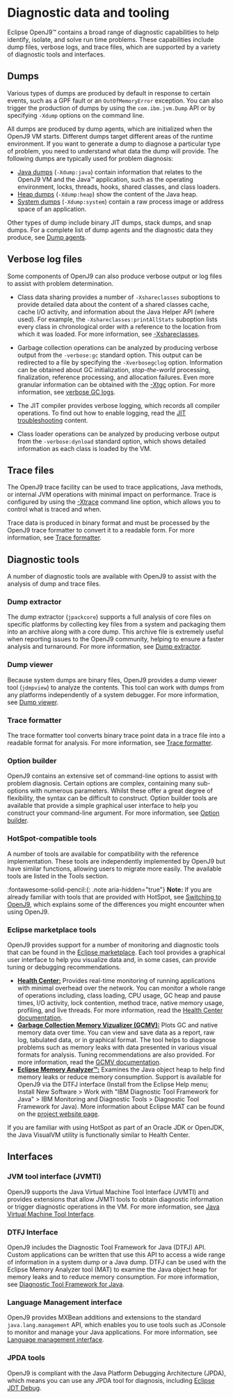 <!--
* Copyright (c) 2017, 2024 IBM Corp. and others
*
* This program and the accompanying materials are made
* available under the terms of the Eclipse Public License 2.0
* which accompanies this distribution and is available at
* https://www.eclipse.org/legal/epl-2.0/ or the Apache
* License, Version 2.0 which accompanies this distribution and
* is available at https://www.apache.org/licenses/LICENSE-2.0.
*
* This Source Code may also be made available under the
* following Secondary Licenses when the conditions for such
* availability set forth in the Eclipse Public License, v. 2.0
* are satisfied: GNU General Public License, version 2 with
* the GNU Classpath Exception [1] and GNU General Public
* License, version 2 with the OpenJDK Assembly Exception [2].
*
* [1] https://www.gnu.org/software/classpath/license.html
* [2] https://openjdk.org/legal/assembly-exception.html
*
* SPDX-License-Identifier: EPL-2.0 OR Apache-2.0 OR GPL-2.0-only WITH Classpath-exception-2.0 OR GPL-2.0-only WITH OpenJDK-assembly-exception-1.0
-->

# Diagnostic data and tooling

Eclipse OpenJ9&trade; contains a broad range of diagnostic capabilities to help identify, isolate, and solve run time problems. These capabilities include dump files, verbose logs, and trace files, which are supported by a variety of diagnostic tools and interfaces.

## Dumps

Various types of dumps are produced by default in response to certain events, such as a GPF fault or an `OutOfMemoryError` exception. You can also trigger the production of dumps by using the `com.ibm.jvm.Dump` API or by specifying `-Xdump` options on the command line.

All dumps are produced by dump agents, which are initialized when the OpenJ9 VM starts. Different dumps target different areas of the runtime environment. If you want to generate a dump to diagnose a particular type of problem, you need to understand what data the dump will provide. The following dumps are typically used for problem diagnosis:   

- [Java dumps](dump_javadump.md) (`-Xdump:java`) contain information that relates to the OpenJ9 VM and the Java&trade; application, such as the operating environment, locks, threads, hooks, shared classes, and class loaders.
- [Heap dumps](dump_heapdump.md) (`-Xdump:heap`) show the content of the Java heap.
- [System dumps](dump_systemdump.md) (`-Xdump:system`) contain a raw process image or address space of an application.  

Other types of dump include binary JIT dumps, stack dumps, and snap dumps. For a complete list of dump agents and the diagnostic data they produce, see [Dump agents](xdump.md#dump-agents).

## Verbose log files

Some components of OpenJ9 can also produce verbose output or log files to assist with problem determination.

- Class data sharing provides a number of `-Xshareclasses` suboptions to provide detailed data about the content of a shared classes cache, cache I/O activity, and information about the Java Helper API (where used). For example, the `-Xshareclasses:printAllStats` suboption lists every class in chronological order with a reference to the location from which it was loaded. For more information, see [-Xshareclasses](xshareclasses.md).   

- Garbage collection operations can be analyzed by producing verbose output from the `-verbose:gc` standard option. This output can be redirected to a file by specifying the `-Xverbosegclog` option. Information can be obtained about GC initialization, *stop-the-world* processing, finalization, reference processing, and allocation failures. Even more granular information can be obtained with the [-Xtgc](xtgc.md) option. For more information, see [verbose GC logs](vgclog.md).

- The JIT compiler provides verbose logging, which records all compiler operations. To find out how to enable logging, read the [JIT troubleshooting](jit.md#troubleshooting) content.

- Class loader operations can be analyzed by producing verbose output from the `-verbose:dynload` standard option, which shows detailed information as each class is loaded by the VM.


## Trace files

The OpenJ9 trace facility can be used to trace applications, Java methods, or internal JVM operations with minimal impact on performance. Trace is configured by using the [-Xtrace](xtrace.md) command line option, which allows you to control what is traced and when.

Trace data is produced in binary format and must be processed by the OpenJ9 trace formatter to convert it to a readable form. For more information, see [Trace formatter](tool_traceformat.md).

## Diagnostic tools

A number of diagnostic tools are available with OpenJ9 to assist with the analysis of dump and trace files.

### Dump extractor

The dump extractor (`jpackcore`) supports a full analysis of core files on specific platforms by collecting key files from a system and packaging them into an archive along with a core dump. This archive file is extremely useful when reporting issues to the OpenJ9
community, helping to ensure a faster analysis and turnaround. For more information, see
[Dump extractor](tool_jextract.md).

### Dump viewer

Because system dumps are binary files, OpenJ9 provides a dump viewer tool (`jdmpview`) to analyze the contents. This tool can work with dumps from any platforms independently of a system debugger. For more information, see [Dump viewer](tool_jdmpview.md).

### Trace formatter

The trace formatter tool converts binary trace point data in a trace file into a readable format for analysis. For more information, see
[Trace formatter](tool_traceformat.md).

### Option builder

OpenJ9 contains an extensive set of command-line options to assist with problem diagnosis. Certain options are complex, containing
many sub-options with numerous parameters. Whilst these offer a great degree of flexibility, the syntax can be difficult to construct.
Option builder tools are available that provide a simple graphical user interface to help you construct your command-line argument.
For more information, see [Option builder](tool_builder.md).

### HotSpot-compatible tools

A number of tools are available for compatibility with the reference implementation. These tools are independently implemented by
OpenJ9 but have similar functions, allowing users to migrate more easily. The available tools are listed in the Tools section.  

:fontawesome-solid-pencil:{: .note aria-hidden="true"} **Note:** If you are already familiar with tools that are provided with HotSpot, see [Switching to OpenJ9](tool_migration.md), which explains some of the differences you might encounter when using OpenJ9.

### Eclipse marketplace tools

OpenJ9 provides support for a number of monitoring and diagnostic tools that can be found in the [Eclipse marketplace](https://marketplace.eclipse.org/). Each tool provides a graphical user interface to help you visualize data and, in some cases, can provide tuning or debugging recommendations.

- [**Health Center:**](https://marketplace.eclipse.org/content/ibm-monitoring-and-diagnostic-tools-health-center) Provides real-time monitoring of running applications with minimal overhead over the network. You can monitor a whole range of operations including, class loading, CPU usage, GC heap and pause times, I/O activity, lock contention, method trace, native memory usage, profiling, and live threads. For more information, read the [Health Center documentation](https://www.ibm.com/support/knowledgecenter/en/SS3KLZ/com.ibm.java.diagnostics.healthcenter.doc/homepage/plugin-homepage-hc.html).
- [**Garbage Collection Memory Vizualizer (GCMV):**](https://marketplace.eclipse.org/content/ibm-monitoring-and-diagnostic-tools-garbage-collection-and-memory-visualizer-gcmv) Plots GC and native memory data over time. You can view and save data as a report, raw log, tabulated data, or in graphical format. The tool helps to diagnose problems such as memory leaks with data presented in various visual formats for analysis. Tuning recommendations are also provided. For more information, read the [GCMV documentation](https://www.ibm.com/support/knowledgecenter/en/SS3KLZ/com.ibm.java.diagnostics.visualizer.doc/homepage/plugin-homepage-gcmv.html).
- [**Eclipse Memory Analyzer&trade;:**](https://marketplace.eclipse.org/content/memory-analyzer-0) Examines the Java object heap to help find memory leaks or reduce memory consumption. Support is available for OpenJ9 via the DTFJ interface (Install from the Eclipse Help menu; Install New Software > Work with "IBM Diagnostic Tool Framework for Java" > IBM Monitoring and Diagnostic Tools > Diagnostic Tool Framework for Java). More information about Eclipse MAT can be found on the [project website page](https://www.eclipse.org/mat/).

If you are familiar with using HotSpot as part of an Oracle JDK or OpenJDK, the Java VisualVM utility is functionally similar to Health Center.

## Interfaces

### JVM tool interface (JVMTI)

OpenJ9 supports the Java Virtual Machine Tool Interface (JVMTI) and provides extensions that allow JVMTI tools to obtain diagnostic information or trigger diagnostic operations in the VM. For more information, see [Java Virtual Machine Tool Interface](interface_jvmti.md).

### DTFJ Interface

OpenJ9 includes the Diagnostic Tool Framework for Java (DTFJ) API. Custom applications can be written that use this API to access a wide range of information in a system dump or a Java dump. DTFJ can be used with the Eclipse Memory Analyzer tool (MAT) to examine the Java object heap for memory leaks and to reduce memory consumption. For more information, see [Diagnostic Tool Framework for Java](interface_dtfj.md).

### Language Management interface

OpenJ9 provides MXBean additions and extensions to the standard `java.lang.management` API, which enables you to use tools such as JConsole to monitor and manage your Java applications. For more information, see [Language management interface](interface_lang_management.md).

### JPDA tools

OpenJ9 is compliant with the Java Platform Debugging Architecture (JPDA), which means you can use any JPDA tool for diagnosis, including [Eclipse JDT Debug](https://www.eclipse.org/eclipse/debug/index.php).




<!-- ==== END OF TOPIC ==== dump_overview.md ==== -->
